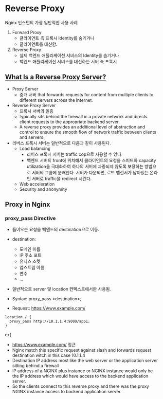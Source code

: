 # Reverse Proxy

Nginx 인스턴의 가장 일반적인 사용 사례

1. Forward Proxy
   - 클라이언트 측 프록시 Identity를 숨기거나
   - 클라이언트를 대신함.
2. Reverse Proxy
   - 실제 백엔드 애플리케이션 서비스의 Identity를 숨기거나
   - 백엔드 애플리케이션 서비스를 대신하는 서버 측 프록시

## [What Is a Reverse Proxy Server?](https://www.nginx.com/resources/glossary/reverse-proxy-server/#:~:text=A%20reverse%20proxy%20server%20is,traffic%20between%20clients%20and%20servers.)

- Proxy Server
  - 중개 서버 that forwards requests for content from multiple clients to different servers across the Internet.
- Reverse Proxy Server
  - 프록시 서버의 일종
  - typically sits behind the firewall in a private network and directs client requests to the appropriate backend server.
  - A reverse proxy provides an additional level of abstraction and control to ensure the smooth flow of network traffic between clients and servers.
- 리버스 프록시 서버는 일반적으로 다음과 같이 사용된다.
  - Load balancing
    - 리버스 프록시 서버는 traffic cop으로 사용할 수 있다.
    - 백엔드 서버의 front에 위치해서 클라이언트의 요청을 스피드와 capacity utilization을 극대화하여 하나의 서버에 과중되지 않도록 보장하는 방법으로 서버의 그룹에 분배한다. 서버가 다운되면, 로드 밸런서가 남아있는 온라인 서버로 traffic을 redirect 시킨다.
  - Web acceleration
  - Security and anonymity

## Proxy in Nginx

### proxy_pass Directive

- 들어오는 요청을 백엔드의 destination으로 이동.
- destination:

  - 도메인 이름
  - IP 주소 포트
  - 유닉스 소켓
  - 업스트림 이름
  - 변수
  - ...

- 일반적으로 server 및 location 컨텍스트에서만 사용됨.

- Syntax: proxy_pass \<destination\>;
- Request: https://www.example.com/

```
location / {
  proxy_pass http://10.1.1.4:9000/app1;
}
```

ex)

- https://www.example.com/ 접근
- Nginx match this specific request against slash and forwards request destination witch in this case 10.1.1.4
- Destination IP address most like the web server or the application server sitting behind a firewall
- IP address of a NGINX plus instance or NGINX instance would only be the IP address which would have access to the backend application server.
- So the clients connect to this reverse proxy and there was the proxy NGINX instance access to backend application server.
